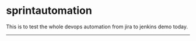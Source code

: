 # sprintautomation
This is to test the whole devops automation from jira to jenkins demo today.
***************************************************************************
